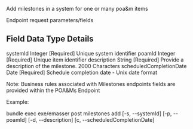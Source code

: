 Add milestones in a system for one or many poa&m items

Endpoint request parameters/fields

Field                   Data Type  Details
-------------------------------------------------------------------------------------------------
systemId                Integer    [Required] Unique system identifier
poamId                  Integer    [Required] Unique item identifier
description             String     [Required] Provide a description of the milestone. 2000 Characters 
scheduledCompletionDate Date       [Required] Schedule completion date - Unix date format

Note: Business rules associated with Milestones endpoints fields are provided within the POA&Ms Endpoint

Example:

bundle exec exe/emasser post milestones add [-s, --systemId] <value> [-p, --poamId] <value> [-d, --description] <value> [c, --scheduledCompletionDate] <value>
